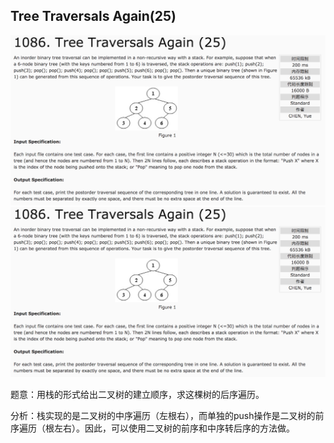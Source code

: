 ## Tree Traversals Again(25)

![1086](image/1086_1.png)
![1086](image/1086_1.png)

题意：用栈的形式给出二叉树的建立顺序，求这棵树的后序遍历。

分析：栈实现的是二叉树的中序遍历（左根右），而单独的push操作是二叉树的前序遍历（根左右）。因此，可以使用二叉树的前序和中序转后序的方法做。
